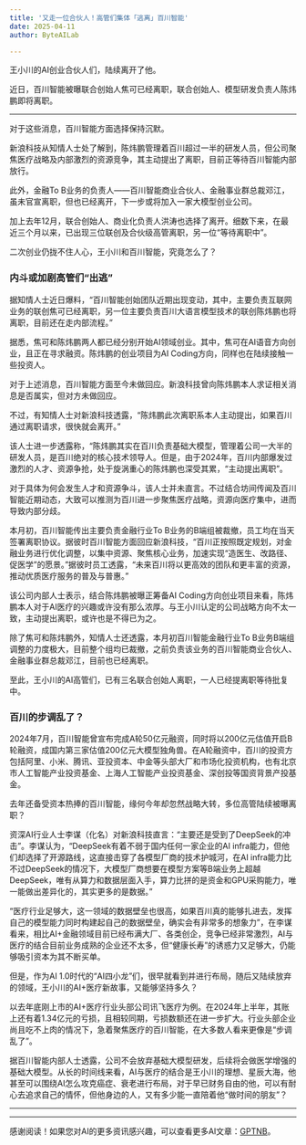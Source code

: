 ```yaml
---
title: '又走一位合伙人！高管们集体「逃离」百川智能'
date: 2025-04-11
author: ByteAILab

---
```


王小川的AI创业合伙人们，陆续离开了他。

近日，百川智能被曝联合创始人焦可已经离职，联合创始人、模型研发负责人陈炜鹏即将离职。

---
对于这些消息，百川智能方面选择保持沉默。

新浪科技从知情人士处了解到，陈炜鹏管理着百川超过一半的研发人员，但公司聚焦医疗战略及内部激烈的资源竞争，其主动提出了离职，目前正等待百川智能内部放行。

此外，金融To B业务的负责人——百川智能商业合伙人、金融事业群总裁邓江，虽未官宣离职，但也已经离开，下一步或将加入一家大模型创业公司。

加上去年12月，联合创始人、商业化负责人洪涛也选择了离开。细数下来，在最近三个月以来，已出现三位联创及合伙级高管离职，另一位“等待离职中”。

二次创业仍拢不住人心，王小川和百川智能，究竟怎么了？

### 内斗或加剧高管们“出逃”

据知情人士近日爆料，“百川智能创始团队近期出现变动，其中，主要负责互联网业务的联创焦可已经离职，另一位主要负责百川大语言模型技术的联创陈炜鹏也将离职，目前还在走内部流程。”

据悉，焦可和陈炜鹏两人都已经分别开始AI领域创业。其中，焦可在AI语音方向创业，且正在寻求融资。陈炜鹏的创业项目为AI Coding方向，同样也在陆续接触一些投资人。

对于上述消息，百川智能方面至今未做回应。新浪科技曾向陈炜鹏本人求证相关消息是否属实，但对方未做回应。

不过，有知情人士对新浪科技透露，“陈炜鹏此次离职系本人主动提出，如果百川通过离职请求，很快就会离开。”

该人士进一步透露称，“陈炜鹏其实在百川负责基础大模型，管理着公司一大半的研发人员，是百川绝对的核心技术领导人。但是，由于2024年，百川内部爆发过激烈的人才、资源争抢，处于旋涡重心的陈炜鹏也深受其累，“主动提出离职”。

对于具体为何会发生人才和资源争斗，该人士并未直言。不过结合坊间传闻及百川智能近期动态，大致可以推测为百川进一步聚焦医疗战略，资源向医疗集中，进而导致内部分歧。

本月初，百川智能传出主要负责金融行业To B业务的B端组被裁撤，员工均在当天签署离职协议。据彼时百川智能方面回应新浪科技，“百川正按照既定规划，对金融业务进行优化调整，以集中资源、聚焦核心业务，加速实现“造医生、改路径、促医学”的愿景。”据彼时员工透露，“未来百川将以更高效的团队和更丰富的资源，推动优质医疗服务的普及与普惠。”

该公司内部人士表示，结合陈炜鹏被曝正筹备AI Coding方向创业项目来看，陈炜鹏本人对于AI医疗的兴趣或许没有那么浓厚。与王小川认定的公司战略方向不太一致，主动提出离职，或许也是不得已为之。

除了焦可和陈炜鹏外，知情人士还透露，本月初百川智能金融行业To B业务B端组调整的力度极大，目前整个组均已裁撤，之前负责该业务的百川智能商业合伙人、金融事业群总裁邓江，目前也已经离职。

至此，王小川的AI高管们，已有三名联合创始人离职，一人已经提离职等待批复中。

### 百川的步调乱了？

2024年7月，百川智能曾宣布完成A轮50亿元融资，同时将以200亿元估值开启B轮融资，成国内第三家估值200亿元大模型独角兽。在A轮融资中，百川的投资方包括阿里、小米、腾讯、亚投资本、中金等头部大厂和市场化投资机构，也有北京市人工智能产业投资基金、上海人工智能产业投资基金、深创投等国资背景产投基金。

去年还备受资本热捧的百川智能，缘何今年却忽然战略大转，多位高管陆续被曝离职？

资深AI行业人士李谋（化名）对新浪科技直言：“主要还是受到了DeepSeek的冲击”。李谋认为，“DeepSeek有着不弱于国内任何一家企业的AI infra能力，但他们却选择了开源路线，这直接击穿了各模型厂商的技术护城河，在AI infra能力比不过DeepSeek的情况下，大模型厂商想要在模型方案等B端业务上超越DeepSeek，唯有从算力和数据层面入手，算力比拼的是资金和GPU采购能力，唯一能做出差异化的，其实更多的是数据。”

“医疗行业足够大，这一领域的数据壁垒也很高，如果百川真的能够扎进去，发挥自己的模型能力同时构建起自己的数据壁垒，确实会有非常多的想象力”，在李谋看来，相比AI+金融领域目前已经布满大厂、各类创企，竞争已经非常激烈，AI与医疗的结合目前业务成熟的企业还不太多，但“健康长寿”的诱惑力又足够大，仍能够吸引资本为其不断买单。

但是，作为AI 1.0时代的“AI四小龙”们，很早就看到并进行布局，随后又陆续放弃的领域，王小川的AI+医疗新故事，又能够坚持多久？

以去年底刚上市的AI+医疗行业头部公司讯飞医疗为例。在2024年上半年，其账上还有着1.34亿元的亏损，且相较同期，亏损数额还在进一步扩大。行业头部企业尚且吃不上肉的情况下，急着聚焦医疗的百川智能，在大多数人看来更像是“步调乱了”。

据百川智能内部人士透露，公司不会放弃基础大模型研发，后续将会做医学增强的基础大模型。从长的时间线来看，AI与医疗的结合是王小川的理想、星辰大海，他甚至可以围绕AI怎么攻克癌症、衰老进行布局，对于早已财务自由的他，可以有耐心去追求自己的情怀，但他身边的人，又有多少能一直陪着他“做时间的朋友”？

---
---
感谢阅读！如果您对AI的更多资讯感兴趣，可以查看更多AI文章：[GPTNB](https://gptnb.com)。